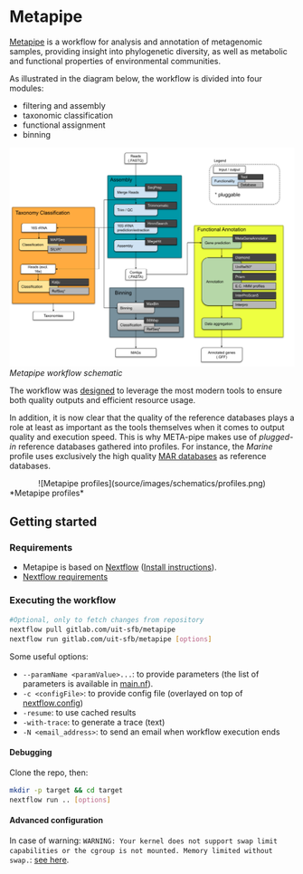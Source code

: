 # Metapipe

[Metapipe](https://gitlab.com/uit-sfb/metapipe) is a workflow for analysis and annotation of metagenomic samples,
providing insight into phylogenetic diversity, as well as metabolic and functional properties of environmental communities.

As illustrated in the diagram below, the workflow is divided into four modules:
  - filtering and assembly
  - taxonomic classification
  - functional assignment
  - binning

![Metapipe workflow](source/images/schematics/agnostic_metapipe_bioinf_pipeline.png)  
*Metapipe workflow schematic*

The workflow was [designed](https://munin.uit.no/handle/10037/11180) to leverage the most modern tools to 
ensure both quality outputs and efficient resource usage.

In addition, it is now clear that the quality of the reference databases plays a role at least as important
as the tools themselves when it comes to output quality and execution speed.
This is why META-pipe makes use of *plugged-in* reference databases gathered into profiles.
For instance, the *Marine* profile uses exclusively the high quality [MAR databases](https://mmp.sfb.uit.no/databases/) as reference databases.

<div align="center">
  ![Metapipe profiles](source/images/schematics/profiles.png)  
</div>
*Metapipe profiles*

## Getting started

### Requirements

- Metapipe is based on [Nextflow](https://www.nextflow.io/docs/latest/index.html) ([Install instructions](https://www.nextflow.io/docs/latest/getstarted.html#installation)).
- [Nextflow requirements](https://www.nextflow.io/docs/latest/getstarted.html#requirements)

### Executing the workflow

```bash
#Optional, only to fetch changes from repository
nextflow pull gitlab.com/uit-sfb/metapipe
nextflow run gitlab.com/uit-sfb/metapipe [options]
```

Some useful options:
- `--paramName <paramValue>...`: to provide parameters (the list of parameters is available in [main.nf](main.nf)).
- `-c <configFile>`: to provide config file (overlayed on top of [nextflow.config](nextflow.config))
- `-resume`: to use cached results
- `-with-trace`: to generate a trace (text)
- `-N <email_address>`: to send an email when workflow execution ends

#### Debugging

Clone the repo, then:
```bash
mkdir -p target && cd target
nextflow run .. [options]
```

#### Advanced configuration

In case of warning: `WARNING: Your kernel does not support swap limit capabilities or the cgroup is not mounted. Memory limited without swap.`:
[see here](https://www.serverlab.ca/tutorials/containers/docker/how-to-limit-memory-and-cpu-for-docker-containers/).
